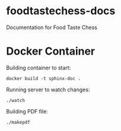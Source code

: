 # foodtastechess-docs
Documentation for Food Taste Chess

Docker Container
================


Building container to start:

    docker build -t sphinx-doc .


Running server to watch changes:

    ./watch


Building PDF file:

    ./makepdf
